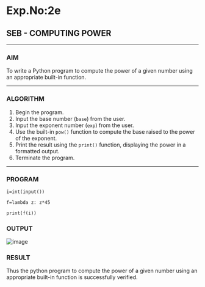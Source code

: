 # Exp.No:2e  
## SEB - COMPUTING POWER

---

### AIM  
To write a Python program to compute the power of a given number using an appropriate built-in function.

---

### ALGORITHM

1. Begin the program.  
2. Input the base number (`base`) from the user.  
3. Input the exponent number (`exp`) from the user.  
4. Use the built-in `pow()` function to compute the base raised to the power of the exponent.  
5. Print the result using the `print()` function, displaying the power in a formatted output.  
6. Terminate the program.

---

### PROGRAM

```
i=int(input())

f=lambda z: z*45

print(f(i))

```
### OUTPUT

![image](https://github.com/user-attachments/assets/76c18458-22ab-4e9a-871a-04c22c48e2f3)

### RESULT
Thus the python program to compute the power of a given number using an appropriate built-in function is successfully verified.
